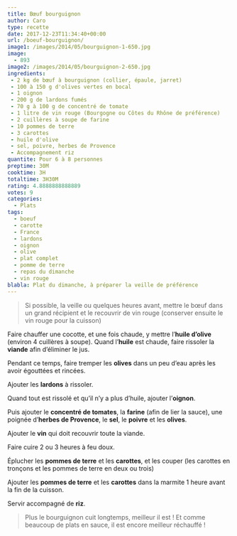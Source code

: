 ```yaml
---
title: Bœuf bourguignon
author: Caro
type: recette
date: 2017-12-23T11:34:40+00:00
url: /boeuf-bourguignon/
image1: /images/2014/05/bourguignon-1-650.jpg
image:
  - 893
image2: /images/2014/05/bourguignon-2-650.jpg
ingredients:
 - 2 kg de bœuf à bourguignon (collier, épaule, jarret)
 - 100 à 150 g d'olives vertes en bocal
 - 1 oignon
 - 200 g de lardons fumés
 - 70 g à 100 g de concentré de tomate
 - 1 litre de vin rouge (Bourgogne ou Côtes du Rhône de préférence)
 - 2 cuillères à soupe de farine
 - 10 pommes de terre
 - 3 carottes
 - huile d'olive
 - sel, poivre, herbes de Provence
 - Accompagnement riz
quantite: Pour 6 à 8 personnes
preptime: 30M
cooktime: 3H
totaltime: 3H30M
rating: 4.8888888888889
votes: 9
categories:
  - Plats
tags:
  - boeuf
  - carotte
  - France
  - lardons
  - oignon
  - olive
  - plat complet
  - pomme de terre
  - repas du dimanche
  - vin rouge
blabla: Plat du dimanche, à préparer la veille de préférence
---
```

> Si possible, la veille ou quelques heures avant, mettre le bœuf dans un grand récipient et le recouvrir de vin rouge (conserver ensuite le vin rouge pour la cuisson)

Faire chauffer une cocotte, et une fois chaude, y mettre l&rsquo;**huile d&rsquo;olive** (environ 4 cuillères à soupe). Quand l&rsquo;**huile** est chaude, faire rissoler la **viande** afin d&rsquo;éliminer le jus.

Pendant ce temps, faire tremper les **olives** dans un peu d&rsquo;eau après les avoir égouttées et rincées.

Ajouter les **lardons** à rissoler.

Quand tout est rissolé et qu&rsquo;il n&rsquo;y a plus d&rsquo;huile, ajouter l&rsquo;**oignon**.

Puis ajouter le **concentré de tomates**, la **farine** (afin de lier la sauce), une poignée d&rsquo;**herbes de Provence**, le **sel**, le **poivre** et les **olives**.

Ajouter le **vin** qui doit recouvrir toute la viande.

Faire cuire 2 ou 3 heures à feu doux.

Éplucher les **pommes de terre** et les **carottes**, et les couper (les carottes en tronçons et les pommes de terre en deux ou trois)

Ajouter les **pommes de terre** et les **carottes** dans la marmite 1 heure avant la fin de la cuisson.

Servir accompagné de **riz**.

> Plus le bourguignon cuit longtemps, meilleur il est ! Et comme beaucoup de plats en sauce, il est encore meilleur réchauffé !

&nbsp;
